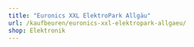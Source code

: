 ```yaml
---
title: "Euronics XXL ElektroPark Allgäu"
url: /kaufbeuren/euronics-xxl-elektropark-allgaeu/
shop: Elektronik
---
```

